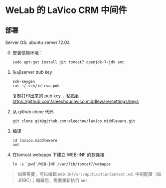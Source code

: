 WeLab 的 LaVico CRM 中间件
=================

## 部署

Server OS: ubuntu server 12.04

0. 安装依赖环境：

   ```
   sudo apt-get install git tomcat7 openjdk-7-jdk ant 
   ```

1. 生成server pub key

   ```
   ssh-keygen
   cat ~/.ssh/id_rsa.pub
   ```

   复制打印出来的 pub key ，粘贴到 https://github.com/aleechou/lavico.middleware/settings/keys

2. 从 github clone 代码

   ```
   git clone git@github.com:aleechou/lavico.middleware.git
   ```

3. 编译

   ```
   cd lavico.middleware
   ant
   ```

4. 在tomcat webapps 下建立 WEB-INF 的软连接

   ```
   ln -s `pwd`/WEB-INF /var/lib/tomcat7/webapps
   ```

> 如果需要，可以编辑 `WEB-INF/src/applicationContext.xml` 中的配置（如JDBC）；编辑后，需要重新执行 `ant`


